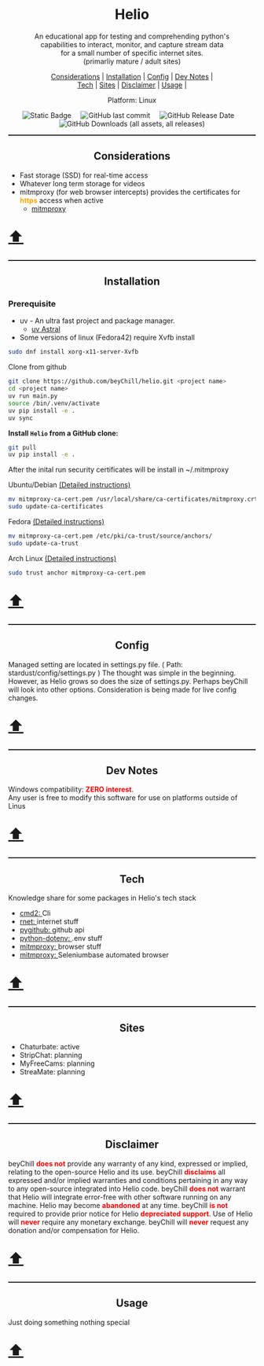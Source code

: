 <meta property="og:site_name" content="Helio"/>
<meta property="og:title" content="Helio: Python Web interactions" />
<meta property="og:description" content="Fast, easy, and reliable CLI/UI" />
<meta property="og:keywords" content="Python, stream, ffmpeg, download, record, video, chaturbate, adult, cmd2, stripchat, curl_cffi, screenshots, jpgs, images"/>
<link rel="stylesheet" href="github-markdown.css">

<p id="top" align="center">
    <b><h1 align="center">Helio</h1></b>
</p>

<p align="center">An educational app for testing and comprehending python's
    <br/> capabilities to interact, monitor, and capture stream data
    <br/> for a small number of specific internet sites.
    <br/> (primarliy mature / adult sites)
</p>

<p align='center' >
    <a href="#considerations">Considerations</a> |
    <a href="#installation">Installation</a> |
    <a href="#config">Config</a> |
    <a href="#dev_notes">Dev Notes</a> |
    <br/>
    <a href="#tech">Tech</a> |
    <a href="#sites">Sites</a> |
    <a href="#disclaimer">Disclaimer</a> |
    <a href="#usage">Usage</a> |
</p>

<p align="center">Platform: Linux</p>

<div align="center">
    <img style="margin-right:15px;" alt="Static Badge" src="https://img.shields.io/badge/MIT-orange?style=for-the-badge&label=license&labelColor=blue">
    <img style="margin-right:15px;" alt="GitHub last commit" src="https://img.shields.io/github/last-commit/beyChill/helio?style=for-the-badge&labelColor=blue">
    <img style="margin-right:15px;" alt="GitHub Release Date" src="https://img.shields.io/github/release-date/beyChill/helio?style=for-the-badge&labelColor=blue">
    <img alt="GitHub Downloads (all assets, all releases)" src="https://img.shields.io/github/downloads/beyChill/helio/total?style=for-the-badge&labelColor=blue">
</div>

<hr style="height:2px;border-width:0;color:gray;">

<div id="toc" align="center">
    <ul style="list-style: none;">
    <summary>
        <h2 id="considerations">Considerations</h2>
    </summary>
    </ul>
</div>

- Fast storage (SSD) for real-time access
- Whatever long term storage for videos
- mitmproxy (for web browser intercepts) provides the certificates for <b style="color:orange;">https</b> access when active
    - <a title="mitmproxy" href="https://docs.mitmproxy.org/stable/concepts-certificates/">mitmproxy</a>

<!-- <ul>
    <li>Fast storage (SSD) for real-time access</li>
    <li>Whatever long term storage for videos</li>
    <li>mitmproxy provides the certificates for <b style="color:orange;">https</b> access</li>
    <span><a title="mitmproxy" href="https://docs.mitmproxy.org/stable/concepts-certificates/">mitmproxy</a></span>            
</ul> -->

<p style="font-size:30px"><a href="#top" title="Move to page top">⬆️</a></p>

<hr style="height:2px;border-width:0;color:gray;">


<div id="toc" align="center">
    <ul style="list-style: none;">
    <summary>
        <h2 id="installation">Installation</h2>
    </summary>
    </ul>
</div>


<h3>Prerequisite</h3>

- uv - An ultra fast project and package manager.
    - <a title="uv by Atrfal" href="https://docs.astral.sh/uv/getting-started/installation/">uv Astral</a>
- Some versions of linux (Fedora42) require Xvfb install 
```bash
sudo dnf install xorg-x11-server-Xvfb
```
    

<p>Clone from github</p>

```bash
git clone https://github.com/beyChill/helio.git <project name>
cd <project name>
uv run main.py
source /bin/.venv/activate
uv pip install -e .
uv sync
```

**Install ``Helio`` from a GitHub clone:**

```bash
git pull
uv pip install -e .
```


<p>
    After the inital run security certificates will be install in ~/.mitmproxy
</p>

<span>Ubuntu/Debian</span>
<span> <a title="Install a root CA certificate in the trust store" href="https://documentation.ubuntu.com/server/how-to/security/install-a-root-ca-certificate-in-the-trust-store/index.html">(Detailed instructions)</a></span>

```bash
mv mitmproxy-ca-cert.pem /usr/local/share/ca-certificates/mitmproxy.crt
sudo update-ca-certificates
```

<span>Fedora</span>
<span> <a title="Using Shared System Certificates" href="https://docs.fedoraproject.org/en-US/quick-docs/using-shared-system-certificates/#proc_adding-new-certificates">(Detailed instructions)</a></span>

```bash
mv mitmproxy-ca-cert.pem /etc/pki/ca-trust/source/anchors/
sudo update-ca-trust
```

<span>Arch Linux</span><span> <a title="Transport Layer Security" href="https://wiki.archlinux.org/title/Transport_Layer_Security#Add_a_certificate_to_a_trust_store">(Detailed instructions)</a></span>

```bash
sudo trust anchor mitmproxy-ca-cert.pem
```


<p style="font-size:30px"><a href="#top" title="Move to page top">⬆️</a></p>
<hr style="height:2px;border-width:0;color:gray;">

<div id="toc" align="center">
    <ul style="list-style: none;">
    <summary>
        <h2 id="config">Config</h2>
    </summary>
    </ul>
</div>

<div>
    <p>
        Managed setting are located in settings.py file. ( Path: stardust/config/settings.py )
        The thought was simple in the beginning.  However, as Helio grows so does the size of settings.py.  Perhaps beyChill will look into other options. 
        Consideration is being made for live config changes.
    </p>
</div>

<p style="font-size:30px"><a href="#top" title="Move to page top">⬆️</a></p>
<hr style="height:2px;border-width:0;color:gray;">

<div id="toc" align="center">
    <ul style="list-style: none;">
    <summary>
        <h2 id="dev_notes">Dev Notes</h2>
    </summary>
    </ul>
</div>


<p>
    Windows compatibility: <b style="color:red">ZERO interest</b>.<br/> Any user is free to modify this software for use on platforms outside of Linus
</p>

<p style="font-size:30px"><a href="#top" title="Move to page top">⬆️</a></p>
<hr style="height:2px;border-width:0;color:gray;">

<div id="toc" align="center">
    <ul style="list-style: none;">
    <summary>
        <h2 id="Requirements">Tech</h2>
    </summary>
    </ul>
</div>

<div >
<p>
Knowledge share for some packages in Helio's tech stack
<ul>
    <li><a href="https://github.com/python-cmd2/cmd2">cmd2: </a>Cli</li>
    <li><a href="https://github.com/0x676e67/rnet">rnet: </a>internet stuff</li>
    <li><a href="https://github.com/PyGithub/PyGithub">pygithub: </a>github api</li>
    <li><a href="https://github.com/theskumar/python-dotenv">python-dotenv: </a>.env stuff</li>
    <li><a href="https://mitmproxy.org">mitmproxy: </a>browser stuff</li>
    <li><a href="https://mitmproxy.org">mitmproxy: </a>Seleniumbase automated browser</li>
</ul>
</p>
</div>
<p style="font-size:30px"><a href="#top" title="Move to page top">⬆️</a></p>
<hr style="height:2px;border-width:0;color:gray;">

<div id="toc" align="center">
    <ul style="list-style: none;">
    <summary>
        <h2 id="sites">Sites</h2>
    </summary>
    </ul>
</div>


<div>
    <ul>
        <li>Chaturbate: active</li>
        <li>StripChat: planning</li>
        <li>MyFreeCams: planning</li>
        <li>StreaMate: planning</li>
    </ul>
</div>

<p style="font-size:30px">
    <a href="#top" title="Move to page top">⬆️</a>
</p>

<hr style="height:2px;border-width:0;color:gray;">

<div id="toc" align="center">
    <ul style="list-style: none;">
    <summary>
        <h2 id="disclaimer">Disclaimer</h2>
    </summary>
    </ul>
</div>


<div >
<p>beyChill <b style="color:red">does not</b> provide any warranty of any kind, expressed or implied, relating to the open-source Helio and its use.  beyChill <b style="color:red">disclaims</b> all expressed and/or implied warranties and conditions pertaining in any way to any open-source integrated into Helio code. beyChill <b style="color:red">does not</b> warrant that Helio will integrate error-free with other software running on any machine. Helio may become <b style="color:red">abandoned</b> at any time. beyChill <b style="color:red">is not</b> required to provide prior notice for Helio <b style="color:red">depreciated support</b>. Use of Helio will <b style="color:red">never</b> require any monetary exchange. beyChill will <b style="color:red">never</b> request any donation and/or compensation for Helio.</p></div>
<p style="font-size:30px"><a href="#top" title="Move to page top">⬆️</a></p>
<hr style="height:2px;border-width:0;color:gray;">

<div id="toc" align="center">
    <ul style="list-style: none;">
    <summary>
        <h2 id="usage">Usage</h2>
    </summary>
    </ul>
</div>

<p>Just doing something nothing special</p>

<p style="font-size:30px"><a href="#top" title="Move to page top">⬆️</a></p>
